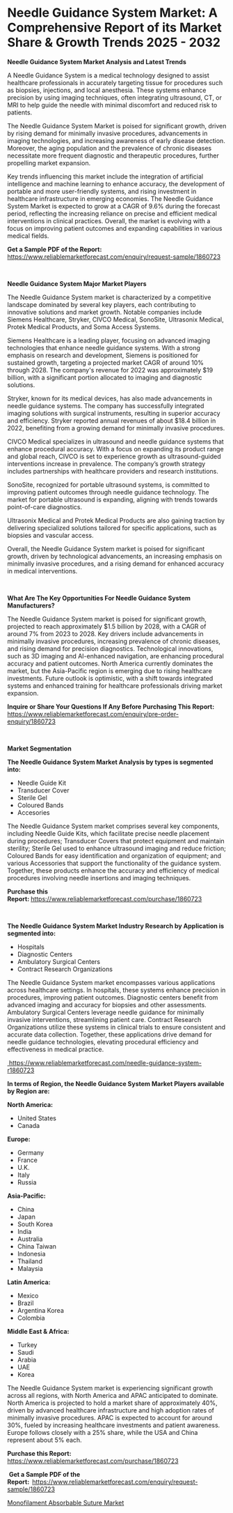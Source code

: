 <p><h1>Needle Guidance System Market: A Comprehensive Report of its Market Share & Growth Trends 2025 - 2032</h1></p><p><strong>Needle Guidance System Market Analysis and Latest Trends</strong></p>
<p><p>A Needle Guidance System is a medical technology designed to assist healthcare professionals in accurately targeting tissue for procedures such as biopsies, injections, and local anesthesia. These systems enhance precision by using imaging techniques, often integrating ultrasound, CT, or MRI to help guide the needle with minimal discomfort and reduced risk to patients.</p><p>The Needle Guidance System Market is poised for significant growth, driven by rising demand for minimally invasive procedures, advancements in imaging technologies, and increasing awareness of early disease detection. Moreover, the aging population and the prevalence of chronic diseases necessitate more frequent diagnostic and therapeutic procedures, further propelling market expansion. </p><p>Key trends influencing this market include the integration of artificial intelligence and machine learning to enhance accuracy, the development of portable and more user-friendly systems, and rising investment in healthcare infrastructure in emerging economies. The Needle Guidance System Market is expected to grow at a CAGR of 9.6% during the forecast period, reflecting the increasing reliance on precise and efficient medical interventions in clinical practices. Overall, the market is evolving with a focus on improving patient outcomes and expanding capabilities in various medical fields.</p></p>
<p><strong>Get a Sample PDF of the Report:&nbsp;</strong> <a href="https://www.reliablemarketforecast.com/enquiry/request-sample/1860723?utm_campaign=3279&utm_medium=2&utm_source=Github&utm_content=ia&utm_term=04032025&utm_id=needle-guidance-system">https://www.reliablemarketforecast.com/enquiry/request-sample/1860723</a></p>
<p>&nbsp;</p>
<p><strong>Needle Guidance System Major Market Players</strong></p>
<p><p>The Needle Guidance System market is characterized by a competitive landscape dominated by several key players, each contributing to innovative solutions and market growth. Notable companies include Siemens Healthcare, Stryker, CIVCO Medical, SonoSite, Ultrasonix Medical, Protek Medical Products, and Soma Access Systems.</p><p>Siemens Healthcare is a leading player, focusing on advanced imaging technologies that enhance needle guidance systems. With a strong emphasis on research and development, Siemens is positioned for sustained growth, targeting a projected market CAGR of around 10% through 2028. The company's revenue for 2022 was approximately $19 billion, with a significant portion allocated to imaging and diagnostic solutions.</p><p>Stryker, known for its medical devices, has also made advancements in needle guidance systems. The company has successfully integrated imaging solutions with surgical instruments, resulting in superior accuracy and efficiency. Stryker reported annual revenues of about $18.4 billion in 2022, benefiting from a growing demand for minimally invasive procedures.</p><p>CIVCO Medical specializes in ultrasound and needle guidance systems that enhance procedural accuracy. With a focus on expanding its product range and global reach, CIVCO is set to experience growth as ultrasound-guided interventions increase in prevalence. The company’s growth strategy includes partnerships with healthcare providers and research institutions.</p><p>SonoSite, recognized for portable ultrasound systems, is committed to improving patient outcomes through needle guidance technology. The market for portable ultrasound is expanding, aligning with trends towards point-of-care diagnostics.</p><p>Ultrasonix Medical and Protek Medical Products are also gaining traction by delivering specialized solutions tailored for specific applications, such as biopsies and vascular access.</p><p>Overall, the Needle Guidance System market is poised for significant growth, driven by technological advancements, an increasing emphasis on minimally invasive procedures, and a rising demand for enhanced accuracy in medical interventions.</p></p>
<p>&nbsp;</p>
<p><strong>What Are The Key Opportunities For Needle Guidance System Manufacturers?</strong></p>
<p><p>The Needle Guidance System market is poised for significant growth, projected to reach approximately $1.5 billion by 2028, with a CAGR of around 7% from 2023 to 2028. Key drivers include advancements in minimally invasive procedures, increasing prevalence of chronic diseases, and rising demand for precision diagnostics. Technological innovations, such as 3D imaging and AI-enhanced navigation, are enhancing procedural accuracy and patient outcomes. North America currently dominates the market, but the Asia-Pacific region is emerging due to rising healthcare investments. Future outlook is optimistic, with a shift towards integrated systems and enhanced training for healthcare professionals driving market expansion.</p></p>
<p><strong>Inquire or Share Your Questions If Any Before Purchasing This Report:</strong> <a href="https://www.reliablemarketforecast.com/enquiry/pre-order-enquiry/1860723?utm_campaign=3279&utm_medium=2&utm_source=Github&utm_content=ia&utm_term=04032025&utm_id=needle-guidance-system">https://www.reliablemarketforecast.com/enquiry/pre-order-enquiry/1860723</a></p>
<p>&nbsp;</p>
<p><strong>Market Segmentation</strong></p>
<p><strong>The Needle Guidance System Market Analysis by types is segmented into:</strong></p>
<p><ul><li>Needle Guide Kit</li><li>Transducer Cover</li><li>Sterile Gel</li><li>Coloured Bands</li><li>Accesories</li></ul></p>
<p><p>The Needle Guidance System market comprises several key components, including Needle Guide Kits, which facilitate precise needle placement during procedures; Transducer Covers that protect equipment and maintain sterility; Sterile Gel used to enhance ultrasound imaging and reduce friction; Coloured Bands for easy identification and organization of equipment; and various Accessories that support the functionality of the guidance system. Together, these products enhance the accuracy and efficiency of medical procedures involving needle insertions and imaging techniques.</p></p>
<p><strong>Purchase this Report:&nbsp;</strong><a href="https://www.reliablemarketforecast.com/purchase/1860723?utm_campaign=3279&utm_medium=2&utm_source=Github&utm_content=ia&utm_term=04032025&utm_id=needle-guidance-system">https://www.reliablemarketforecast.com/purchase/1860723</a></p>
<p>&nbsp;</p>
<p><strong>The Needle Guidance System Market Industry Research by Application is segmented into:</strong></p>
<p><ul><li>Hospitals</li><li>Diagnostic Centers</li><li>Ambulatory Surgical Centers</li><li>Contract Research Organizations</li></ul></p>
<p><p>The Needle Guidance System market encompasses various applications across healthcare settings. In hospitals, these systems enhance precision in procedures, improving patient outcomes. Diagnostic centers benefit from advanced imaging and accuracy for biopsies and other assessments. Ambulatory Surgical Centers leverage needle guidance for minimally invasive interventions, streamlining patient care. Contract Research Organizations utilize these systems in clinical trials to ensure consistent and accurate data collection. Together, these applications drive demand for needle guidance technologies, elevating procedural efficiency and effectiveness in medical practice.</p></p>
<p><a href="https://www.reliablemarketforecast.com/needle-guidance-system-r1860723?utm_campaign=3279&utm_medium=2&utm_source=Github&utm_content=ia&utm_term=04032025&utm_id=needle-guidance-system">&nbsp;https://www.reliablemarketforecast.com/needle-guidance-system-r1860723</a></p>
<p><strong>In terms of Region, the Needle Guidance System Market Players available by Region are:</strong></p>
<p>
    <p> <strong> North America: </strong>
        <ul>
            <li>United States</li>
            <li>Canada</li>
        </ul>
        </p> 
    <p> <strong> Europe: </strong>
        <ul>
            <li>Germany</li>
            <li>France</li>
            <li>U.K.</li>
            <li>Italy</li>
            <li>Russia</li>
        </ul>
        </p> 
    <p> <strong> Asia-Pacific: </strong>
        <ul>
            <li>China</li>
            <li>Japan</li>
            <li>South Korea</li>
            <li>India</li>
            <li>Australia</li>
            <li>China Taiwan</li>
            <li>Indonesia</li>
            <li>Thailand</li>
            <li>Malaysia</li>
        </ul>
        </p> 
    <p> <strong> Latin America: </strong>
        <ul>
            <li>Mexico</li>
            <li>Brazil</li>
            <li>Argentina Korea</li>
            <li>Colombia</li>
        </ul>
        </p> 
    <p> <strong> Middle East & Africa: </strong>
        <ul>
            <li>Turkey</li>
            <li>Saudi</li>
            <li>Arabia</li>
            <li>UAE</li>
            <li>Korea</li>
        </ul>
    </p>
    </p>
<p><p>The Needle Guidance System market is experiencing significant growth across all regions, with North America and APAC anticipated to dominate. North America is projected to hold a market share of approximately 40%, driven by advanced healthcare infrastructure and high adoption rates of minimally invasive procedures. APAC is expected to account for around 30%, fueled by increasing healthcare investments and patient awareness. Europe follows closely with a 25% share, while the USA and China represent about 5% each.</p></p>
<p><strong>Purchase this Report: </strong><a href="https://www.reliablemarketforecast.com/purchase/1860723?utm_campaign=3279&utm_medium=2&utm_source=Github&utm_content=ia&utm_term=04032025&utm_id=needle-guidance-system">https://www.reliablemarketforecast.com/purchase/1860723</a></p>
<p>&nbsp;<strong>Get a Sample PDF of the Report:&nbsp;&nbsp;</strong><a href="https://www.reliablemarketforecast.com/enquiry/request-sample/1860723?utm_campaign=3279&utm_medium=2&utm_source=Github&utm_content=ia&utm_term=04032025&utm_id=needle-guidance-system">https://www.reliablemarketforecast.com/enquiry/request-sample/1860723</a></p>
<p><strong></strong></p>
<p><p><a href="https://github.com/muhjanaidu/Market-Research-Report-List-1/blob/main/monofilament-absorbable-suture-market.md?utm_campaign=3279&utm_medium=2&utm_source=Github&utm_content=ia&utm_term=04032025&utm_id=needle-guidance-system">Monofilament Absorbable Suture Market</a></p></p>